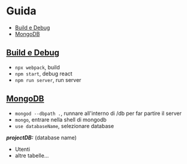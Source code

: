 # Guida

- [Build e Debug](#build-e-debug)
- [MongoDB](#mongodb)

## <u>Build e Debug</u>

- `npx webpack`, build
- `npm start`, debug react
- `npm run server`, run server

## <u>MongoDB</u>

- `mongod --dbpath .`, runnare all'interno di /db per far partire il server
- `mongo`, entrare nella shell di mongodb
- `use databaseName`, selezionare database

***projectDB:*** (database name)

- Utenti
- altre tabelle...
